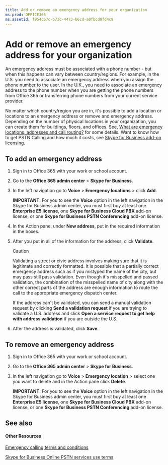 ```yaml
---
title: Add or remove an emergency address for your organization
ms.prod: OFFICE365
ms.assetid: f954c67c-b73c-4473-b6cd-a0fbcd0fd4c9
---
```



# Add or remove an emergency address for your organization

 An emergency address must be associated with a phone number - but when this happens can vary between country/regions. For example, in the U.S. you need to associate an emergency address when you assign the phone number to the user. In the U.K., you need to associate an emergency address to the phone number when you are getting the phone numbers from Office 365 or transferring phone numbers from your current service provider.
  
    
    

No matter which country/region you are in, it's possible to add a location or locations to an emergency address or remove and emergency address. Depending on the number of physical locations in your organization, you can create them for buildings, floors, and offices. See,  [What are emergency locations, addresses and call routing?](what-are-emergency-locations-addresses-and-call-routing.md) for some details.
Want to know how to get PSTN Calling and how much it costs, see  [Skype for Business add-on licensing](skype-for-business-add-on-licensing.md).
  
    
    


## To add an emergency address


1. Sign in to Office 365 with your work or school account.
    
  
2. Go to the **Office 365 admin center** > **Skype for Business**.
    
  
3. In the left navigation go to **Voice** > **Emergency locations** > click **Add**.
    
    **IMPORTANT**: For you to see the **Voice** option in the left navigation in the Skype for Business admin center, you must first buy at least one **Enterprise E5 license**, one **Skype for Business Cloud PBX** add-on license, or one **Skype for Business PSTN Conferencing** add-on license.
    
  
4. In the Action pane, under **New address**, put in the required information in the boxes.
    
  
5. After you put in all of the information for the address, click **Validate**.
    
    > [!CAUTION]
      > Validating a street or civic address involves making sure that it is legitimate and correctly formatted. It is possible that a partially correct emergency address such as if you mistyped the name of the city, but may pass still pass validation. Even though it's misspelled and passed validation, the combination of the misspelled name of city along with the other correct parts of the address are enough information to route the call to the appropriate emergency dispatch center. 

    If the address can't be validated, you can send a manual validation request by clicking **Send a validation request** if you are trying to validate a U.S. address and click **Open a service request to get help with address validation** if you are outside the U.S.
    
  
6. After the address is validated, click **Save**.
    
  

## To remove an emergency address


  
    
    

1. Sign in to Office 365 with your work or school account.
    
  
2. Go to the **Office 365 admin center** > **Skype for Business**.
    
  
3. In the left navigation go to **Voice** > **Emergency location** > select one you want to delete and in the Action pane click **Delete**.
    
    **IMPORTANT**: For you to see the **Voice** option in the left navigation in the Skype for Business admin center, you must first buy at least one **Enterprise E5 license**, one **Skype for Business Cloud PBX** add-on license, or one **Skype for Business PSTN Conferencing** add-on license.
    
  

## See also


#### Other Resources


  
    
    
 [Emergency calling terms and conditions](emergency-calling-terms-and-conditions.md)
  
    
    
 [Skype for Business Online PSTN services use terms](skype-for-business-online-pstn-services-use-terms.md)
